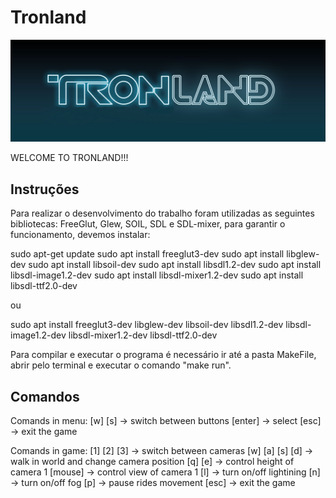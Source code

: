 # Tronland
![Logo](game_logof.png)

WELCOME TO TRONLAND!!!

## Instruções
Para realizar o desenvolvimento do trabalho foram utilizadas as seguintes bibliotecas: FreeGlut, Glew, SOIL, SDL e SDL-mixer, para garantir o funcionamento, devemos instalar:


sudo apt-get update
sudo apt install freeglut3-dev
sudo apt install libglew-dev
sudo apt install libsoil-dev
sudo apt install libsdl1.2-dev
sudo apt install libsdl-image1.2-dev
sudo apt install libsdl-mixer1.2-dev
sudo apt install libsdl-ttf2.0-dev

ou

sudo apt install freeglut3-dev libglew-dev libsoil-dev libsdl1.2-dev libsdl-image1.2-dev libsdl-mixer1.2-dev libsdl-ttf2.0-dev

Para compilar e executar o programa é necessário ir até a pasta MakeFile, abrir pelo terminal e executar o comando "make run".

## Comandos
Comands in menu:
[w] [s] -> switch between buttons
[enter] -> select
[esc] -> exit the game

Comands in game:
[1] [2] [3] -> switch between cameras
[w] [a] [s] [d] -> walk in world and change camera position
[q] [e] ->  control height of camera 1
[mouse] -> control view of camera 1
[l] -> turn on/off lightining
[n] -> turn on/off fog
[p] -> pause rides movement
[esc] -> exit the game
